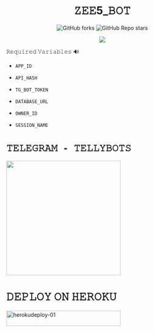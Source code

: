 <h1 align="center">
  <b> 𝚉𝙴𝙴5_𝙱𝙾𝚃 </b>
</h1>

<p align="center" > <img alt="GitHub forks" src="https://img.shields.io/github/forks/Tellybots/Zee5-Dl-Bot?label=%F0%9F%8D%B4Forks&logoColor=blue&style=social">
<img alt="GitHub Repo stars" src="https://img.shields.io/github/stars/Tellybots/Zee5-dl-bot?label=%E2%AD%90%EF%B8%8FStars&logoColor=blue&style=social"> </p>

<p align="center"><a href="https://github.com/Tellybots/Zee5-Dl-Bot"><img src="https://github-readme-stats.vercel.app/api/pin?username=Tellybots&show_icons=true&theme=dracula&hide_border=true&repo=Zee5-dl-Bot"></a></p>



  
𝚁𝚎𝚚𝚞𝚒𝚛𝚎𝚍 𝚅𝚊𝚛𝚒𝚊𝚋𝚕𝚎𝚜 🔊

* `APP_ID`

* `API_HASH`

* `TG_BOT_TOKEN`

* `DATABASE_URL`

* `OWNER_ID`

* `SESSION_NAME`

<h1 align="left">
  <code>𝚃𝙴𝙻𝙴𝙶𝚁𝙰𝙼 - 𝚃𝙴𝙻𝙻𝚈𝙱𝙾𝚃𝚂</code>
</h1>

<p align="left">  <a href="https://t.me/Tellybots"> <img src="https://img.shields.io/badge/Telegram-Join My%20Channel-gold?style=for-the-badge&logo=telegram" width="300""/></a></p>



<h1 align="left">
  <b> 𝙳𝙴𝙿𝙻𝙾𝚈 𝙾𝙽 𝙷𝙴𝚁𝙾𝙺𝚄 </b>
</h1>



<p align="left"><a href="https://heroku.com/deploy?template=https://github.com/Tellybots/Zee5-dl-Bot">
    <img src="https://img.shields.io/badge/Deploy%20To Heroku-purple?style=for-the-badge&logo=Heroku" alt="herokudeploy-01" border="0" height="40" width="300"></a>
</p>
